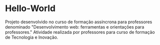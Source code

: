 # Hello-World
Projeto desenvolvido no curso de formação assíncrona para professores denominado "Desenvolvimento web: ferramentas e orientações para professores."
Atividade realizada por professores para curso de formação de Tecnologia e Inovação.

